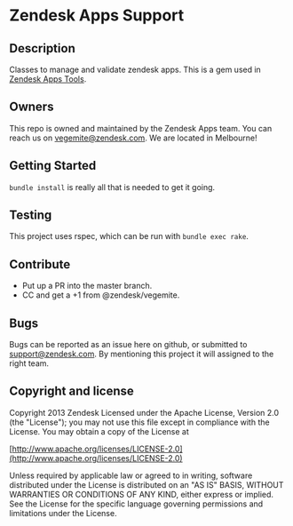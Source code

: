 # Zendesk Apps Support

## Description
Classes to manage and validate zendesk apps. This is a gem used in [Zendesk Apps Tools](https://github.com/zendesk/zendesk_apps_tools/).

## Owners
This repo is owned and maintained by the Zendesk Apps team. You can reach us on vegemite@zendesk.com. We are located in Melbourne!

## Getting Started
`bundle install` is really all that is needed to get it going.

## Testing
This project uses rspec, which can be run with `bundle exec rake`.

## Contribute
* Put up a PR into the master branch.
* CC and get a +1 from @zendesk/vegemite.

## Bugs
Bugs can be reported as an issue here on github, or submitted to support@zendesk.com. By mentioning this project it will assigned to the right team.

## Copyright and license
Copyright 2013 Zendesk
Licensed under the Apache License, Version 2.0 (the "License"); you may not use this file except in compliance with the License.
You may obtain a copy of the License at

[http://www.apache.org/licenses/LICENSE-2.0](http://www.apache.org/licenses/LICENSE-2.0)

Unless required by applicable law or agreed to in writing, software distributed under the License is distributed on an "AS IS" BASIS,
WITHOUT WARRANTIES OR CONDITIONS OF ANY KIND, either express or implied.
See the License for the specific language governing permissions and limitations under the License.
